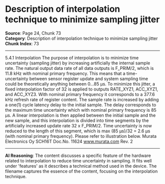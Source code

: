 # Description of interpolation technique to minimize sampling jitter

**Source**: Page 24, Chunk 73  
**Category**: Description of interpolation technique to minimize sampling jitter  
**Chunk Index**: 73

---

5.4.1 Interpolation
The purpose of interpolation is to minimize time uncertainty (sampling jitter) by increasing artificially the
internal sample rate. The natural output data rate of all data outputs is F_PRIM/2, which is 11.8 kHz
with nominal primary frequency. This means that a time-uncertainty between sensor register update and
system sampling time could be theoretically anything between 0...85 µs.
To minimize this jitter, a fixed interpolation factor of 32 is applied to outputs RATE_XYZ1, ACC_XYZ1,
and ACC_XYZ3. With nominal primary frequency it corresponds to a 377.6 kHz refresh rate of register
content.
The sample rate is increased by adding a one(1) cycle latency delay to the initial sample. The delay
corresponds to the maximum time uncertainty which with nominal primary frequency is 85 µs. A linear
interpolation is then applied between the initial sample and the new sample, and this interpolation is
divided into time segments by the artificially increased update rate 32 x F_PRIM/2. Time uncertainty is
now reduced to the length of this segment, which is max (85 µs)/32 = 2.6 µs (with nominal primary
frequency).
Please refer to illustration below.
Murata Electronics Oy SCH16T Doc.No. 11624
www.murata.com Rev. 2

---

**AI Reasoning**: The content discusses a specific feature of the hardware related to interpolation to reduce time uncertainty in sampling. It fits well under 'features' as it describes a technical method used in the device. The filename captures the essence of the content, focusing on the interpolation technique.
